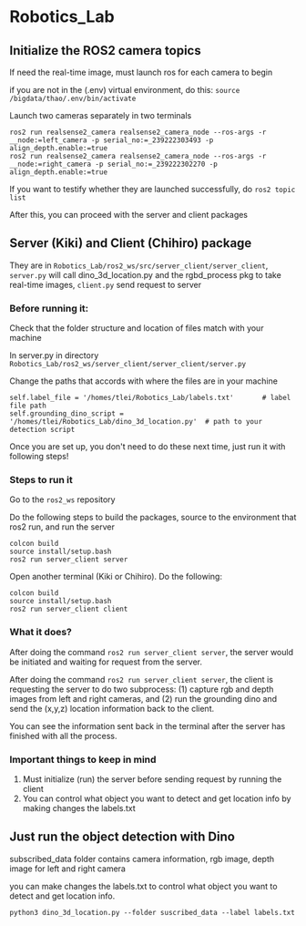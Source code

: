 # Robotics_Lab

## Initialize the ROS2 camera topics
If need the real-time image, must launch ros for each camera to begin

if you are not in the (.env) virtual environment, do this:
```source /bigdata/thao/.env/bin/activate```

Launch two cameras separately in two terminals 
```
ros2 run realsense2_camera realsense2_camera_node --ros-args -r __node:=left_camera -p serial_no:=_239222303493 -p align_depth.enable:=true
ros2 run realsense2_camera realsense2_camera_node --ros-args -r __node:=right_camera -p serial_no:=_239222302270 -p align_depth.enable:=true
```
If you want to testify whether they are launched successfully, do
```ros2 topic list```

After this, you can proceed with the server and client packages 

## Server (Kiki) and Client (Chihiro) package 
They are in ```Robotics_Lab/ros2_ws/src/server_client/server_client```, ```server.py``` will call dino_3d_location.py and the rgbd_process pkg to take real-time images, ```client.py``` send request to server

### Before running it:
Check that the folder structure and location of files match with your machine

In server.py in directory ```Robotics_Lab/ros2_ws/server_client/server_client/server.py```

Change the paths that accords with where the files are in your machine
```
self.label_file = '/homes/tlei/Robotics_Lab/labels.txt'       # label file path
self.grounding_dino_script = '/homes/tlei/Robotics_Lab/dino_3d_location.py'  # path to your detection script
```

Once you are set up, you don't need to do these next time, just run it with following steps!

### Steps to run it
Go to the ```ros2_ws``` repository

Do the following steps to build the packages, source to the environment that ros2 run, and run the server

```
colcon build
source install/setup.bash
ros2 run server_client server
```

Open another terminal (Kiki or Chihiro). Do the following:
```
colcon build
source install/setup.bash
ros2 run server_client client
```

### What it does?
After doing the command ```ros2 run server_client server```, the server would be initiated and waiting for request from the server.

After doing the command ```ros2 run server_client server```, the client is requesting the server to do two subprocess: (1) capture rgb and depth images from left and right cameras, and (2) run the grounding dino and send the (x,y,z) location information back to the client. 

You can see the information sent back in the terminal after the server has finished with all the process.

### Important things to keep in mind
1. Must initialize (run) the server before sending request by running the client
2. You can control what object you want to detect and get location info by making changes the labels.txt 



## Just run the object detection with Dino

subscribed_data folder contains camera information, rgb image, depth image for left and right camera

you can make changes the labels.txt to control what object you want to detect and get location info.
```
python3 dino_3d_location.py --folder suscribed_data --label labels.txt
```